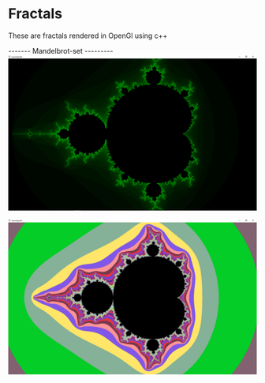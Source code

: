 # Fractals
These are fractals rendered in OpenGl using c++ 

------- Mandelbrot-set ---------
![Alt text](https://github.com/Duje1/Fractals---OpenGL/blob/master/Screenshots/Screenshot%20(113).png "Mandelbrot-set")

![Alt text](https://github.com/Duje1/Fractals---OpenGL/blob/master/Screenshots/Screenshot%20(114).png "Mandelbrot-set")
